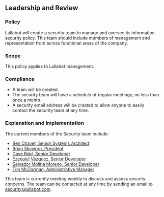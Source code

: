 ## Leadership and Review

### Policy
Lullabot will create a security team to manage and oversee its information security policy. This team should include members of management and representation from across functional areas of the company.

### Scope
This policy applies to Lullabot management.

### Compliance
- A team will be created.
- The security team will have a schedule of regular meetings, no less than once a month.
- A security email address will be created to allow anyone to easily contact the security team at any time.

### Explanation and Implementation

The current members of the Security team include:

- [Ben Chavet, Senior Systems Architect](https://www.lullabot.com/about/ben-chavet)
- [Brian Skowron, President](https://www.lullabot.com/about/brian-skowron)
- [Dave Reid, Senior Developer](https://www.lullabot.com/about/dave-reid)
- [Ezequiel Vázquez, Senior Developer](https://www.lullabot.com/about/ezequiel-vazquez)
- [Salvador Molina Moreno, Senior Developer](https://www.lullabot.com/about/salvador-molina-moreno)
- [Tim McDorman, Administrative Manager](https://www.lullabot.com/about/tim-mcdorman)

This team is currently meeting weekly to discuss and assess security concerns. The team can be contacted at any time by sending an email to security@lullabot.com.
